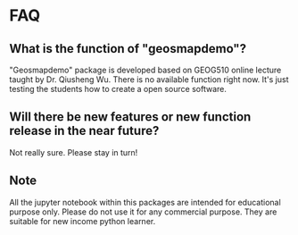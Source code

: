# FAQ

## What is the function of "geosmapdemo"?
"Geosmapdemo" package is developed based on GEOG510 online lecture taught by Dr. Qiusheng Wu. There is no available function right now. It's just testing the students how to create a open source software.

## Will there be new features or new function release in the near future?
Not really sure.  Please stay in turn! 


## Note
All the jupyter notebook within this packages are intended for educational purpose only. Please do not use it for any commercial purpose. They are suitable for new income python learner.
